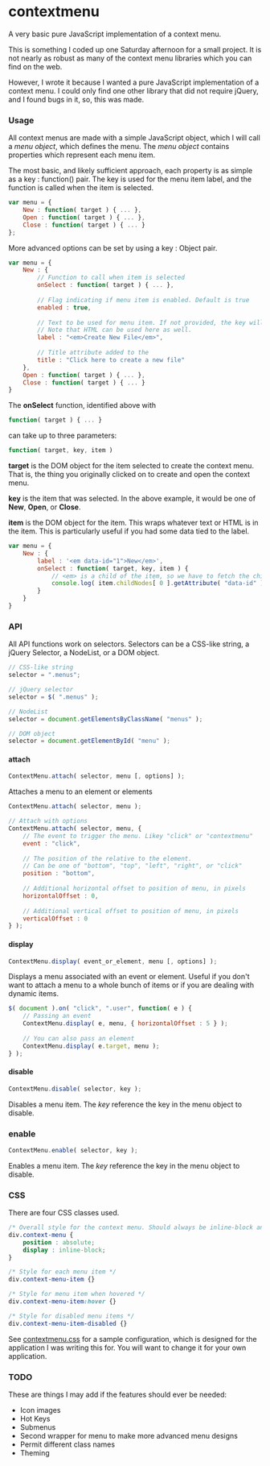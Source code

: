 # contextmenu
A very basic pure JavaScript implementation of a context menu.

This is something I coded up one Saturday afternoon for a small project. It is not nearly
as robust as many of the context menu libraries which you can find on the web.

However, I wrote it because I wanted a pure JavaScript implementation of a context menu.
I could only find one other library that did not require jQuery, and I found bugs in it,
so, this was made.

### Usage

All context menus are made with a simple JavaScript object, which I will call a *menu object*,
which defines the menu. The *menu object* contains properties which represent each menu item.

The most basic, and likely sufficient approach, each property is as simple as a key : function() pair.
The key is used for the menu item label, and the function is called when the item is selected.

```javascript
var menu = {
    New : function( target ) { ... },
    Open : function( target ) { ... },
    Close : function( target ) { ... }
};
```

More advanced options can be set by using a key : Object pair.

```javascript
var menu = {
    New : {
        // Function to call when item is selected
        onSelect : function( target ) { ... },
        
        // Flag indicating if menu item is enabled. Default is true
        enabled : true,
        
        // Text to be used for menu item. If not provided, the key will be used as the text.
        // Note that HTML can be used here as well.
        label : "<em>Create New File</em>",
        
        // Title attribute added to the 
        title : "Click here to create a new file"
    },
    Open : function( target ) { ... },
    Close : function( target ) { ... }
}
```

The **onSelect** function, identified above with

```javascript
function( target ) { ... }
```

can take up to three parameters:

```javascript
function( target, key, item )
```

**target** is the DOM object for the item selected to create the context menu. That is, the thing you originally clicked on to create and open the context menu.

**key** is the item that was selected. In the above example, it would be one of **New**, **Open**, or **Close**.

**item** is the DOM object for the item. This wraps whatever text or HTML is in the item. This is particularly useful if you had some data tied to the label.

```javascript
var menu = {
    New : {
        label : '<em data-id="1">New</em>',
        onSelect : function( target, key, item ) { 
            // <em> is a child of the item, so we have to fetch the child element of item.
            console.log( item.childNodes[ 0 ].getAttribute( "data-id" ) );
        }
    }
}
```

### API

All API functions work on selectors. Selectors can be a CSS-like string, a jQuery Selector, a NodeList, or a DOM object.

```javascript
// CSS-like string
selector = ".menus";

// jQuery selector
selector = $( ".menus" );

// NodeList
selector = document.getElementsByClassName( "menus" );

// DOM object
selector = document.getElementById( "menu" );
```

#### attach

```javascript
ContextMenu.attach( selector, menu [, options] );
```

Attaches a menu to an element or elements

```javascript
ContextMenu.attach( selector, menu );

// Attach with options
ContextMenu.attach( selector, menu, {
    // The event to trigger the menu. Likey "click" or "contextmenu"
    event : "click",
    
    // The position of the relative to the element.
    // Can be one of "bottom", "top", "left", "right", or "click"
    position : "bottom",
    
    // Additional horizontal offset to position of menu, in pixels
    horizontalOffset : 0,
    
    // Additional vertical offset to position of menu, in pixels
    verticalOffset : 0
} );
```


#### display

```javascript
ContextMenu.display( event_or_element, menu [, options] );
```

Displays a menu associated with an event or element. Useful
if you don't want to attach a menu to a whole bunch of items
or if you are dealing with dynamic items.

```javascript
$( document ).on( "click", ".user", function( e ) {
	// Passing an event
	ContextMenu.display( e, menu, { horizontalOffset : 5 } );
	
	// You can also pass an element
	ContextMenu.display( e.target, menu );
} );
```


#### disable

```javascript
ContextMenu.disable( selector, key );
```

Disables a menu item. The *key* reference the key in the menu object to disable.



### enable

```javascript
ContextMenu.enable( selector, key );
```

Enables a menu item. The *key* reference the key in the menu object to disable.


### CSS

There are four CSS classes used. 

```css
/* Overall style for the context menu. Should always be inline-block and position absolute */
div.context-menu { 
    position : absolute;
    display : inline-block;
}

/* Style for each menu item */
div.context-menu-item {}

/* Style for menu item when hovered */
div.context-menu-item:hover {}

/* Style for disabled menu items */
div.context-menu-item-disabled {}
```

See [contextmenu.css](https://github.com/theyak/contextmenu/blob/master/contextmenu.css) for a sample 
configuration, which is designed for the application I was writing this for. 
You will want to change it for your own application.

### TODO

These are things I may add if the features should ever be needed:

* Icon images
* Hot Keys
* Submenus
* Second wrapper for menu to make more advanced menu designs
* Permit different class names
* Theming
